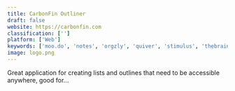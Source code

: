 ```yaml
---
title: CarbonFin Outliner
draft: false 
website: https://carbonfin.com
classification: ['']
platform: ['Web']
keywords: ['moo.do', 'notes', 'orgzly', 'quiver', 'stimulus', 'thebrain', 'timing']
image: logo.png
---
```

Great application for creating lists and outlines that need to be accessible anywhere, good for...